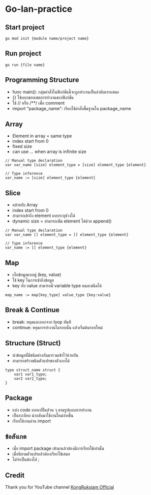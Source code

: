# Go-lan-practice

## Start project
```
go mod init {module name/project name}
```

## Run project
```
go run {file name}
```

## Programming Structure
- func main(): กลุ่มคำสั่งในฟังก์ชันนี้จะถูกทำงานเป็นลำดับแรกเสมอ
- {} ใช้บอกขอบเขตการทำงานของฟังก์ชัน
- ใช้ // หรือ /**/ เพื่อ comment
- import "package_name": เรียกใช้คำสั่งพื้นฐานใน package_name

## Array
- Element in array = same type
- index start from 0
- fixed size
- can use ... when array is infinite size
```
// Manual type declaration
var var_name [size] element_type = [size] element_type {element}

// Type inference
var_name := [size] element_type {element}
```

## Slice
- คล้ายกับ Array
- index start from 0
- สามารถเข้าถึง element แบบระบุช่วงได้
- dynamic size = สามารถเพิ่ม element ได้ด้วย append()
```
// Manual type declaration
var var_name [] element_type = [] element_type {element}

// Type inference
var_name := [] element_type {element}
```

## Map
- เก็บข้อมูลแบบคู่ (key, value)
- ใช้ key ในการเข้าถึงข้อมูล
- key กับ value สามารถมี variable type คนละชนิดได้
```
map_name := map[key_type] value_type {key:value}
```

## Break & Continue
- break: หยุดและออกจาก loop ทันที
- continue: หยุดการทำงานในรอบนั้น แล้วเริ่มต้นรอบใหม่

## Structure (Struct)
- นำข้อมูลที่มีชนิดต่างกันมารวมเข้าไว้ด้วยกัน
- สามารถสร้างชนิดตัวแปรของตัวเองได้
```
type struct_name struct {
    var1 var1_type;
    var2 var2_type;
}
```

## Package
- แบ่ง code ออกเปป็นส่วน ๆ ตามรูปแบบการทำงาน
- เป็นระเบียบ นำกลับมาใช้งานใหม่ง่ายขึ้น
- เรียกใช้งานผ่าน import

## ข้อสังเกต
- เมื่อ import package เข้ามาแล้วต้องมีการเรียกใช้เท่านั้น
- เมื่อนิยามตัวแปรแล้วต้องเรียกใช้เสมอ
- ไม่จำเป็นต้องใส่ ;

## Credit
Thank you for YouTube channel [KongRuksiam Official](https://youtu.be/pytqhPDTjnQ)
